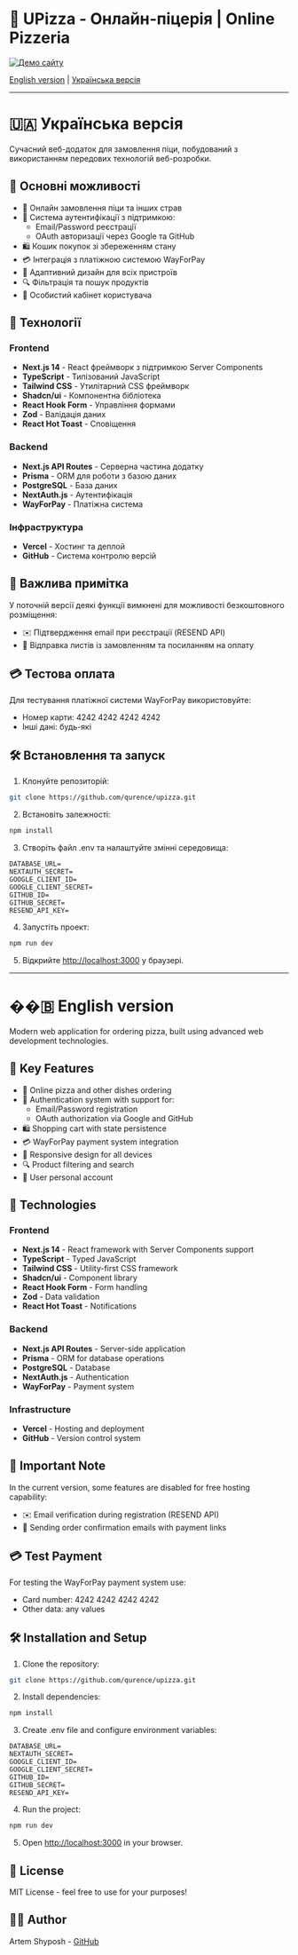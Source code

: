 # 🍕 UPizza - Онлайн-піцерія | Online Pizzeria

[![Демо сайту](https://img.shields.io/badge/demo-website-green)](https://u-pizza.vercel.app/)

[English version](#english) | [Українська версія](#ukrainian)

---

<a id="ukrainian"></a>
# 🇺🇦 Українська версія

Сучасний веб-додаток для замовлення піци, побудований з використанням передових технологій веб-розробки.

## 🌟 Основні можливості

- 🛒 Онлайн замовлення піци та інших страв
- 👤 Система аутентифікації з підтримкою:
  - Email/Password реєстрації
  - OAuth авторизації через Google та GitHub
- 🛍️ Кошик покупок зі збереженням стану
- 💳 Інтеграція з платіжною системою WayForPay
- 📱 Адаптивний дизайн для всіх пристроїв
- 🔍 Фільтрація та пошук продуктів
- 👥 Особистий кабінет користувача

## 🚀 Технології

### Frontend
- **Next.js 14** - React фреймворк з підтримкою Server Components
- **TypeScript** - Типізований JavaScript
- **Tailwind CSS** - Утилітарний CSS фреймворк
- **Shadcn/ui** - Компонентна бібліотека
- **React Hook Form** - Управління формами
- **Zod** - Валідація даних
- **React Hot Toast** - Сповіщення

### Backend
- **Next.js API Routes** - Серверна частина додатку
- **Prisma** - ORM для роботи з базою даних
- **PostgreSQL** - База даних
- **NextAuth.js** - Аутентифікація
- **WayForPay** - Платіжна система

### Інфраструктура
- **Vercel** - Хостинг та деплой
- **GitHub** - Система контролю версій

## 🚨 Важлива примітка

У поточній версії деякі функції вимкнені для можливості безкоштовного розміщення:

- ✉️ Підтвердження email при реєстрації (RESEND API)
- 📧 Відправка листів із замовленням та посиланням на оплату

## 💳 Тестова оплата

Для тестування платіжної системи WayForPay використовуйте:
- Номер карти: 4242 4242 4242 4242
- Інші дані: будь-які

## 🛠️ Встановлення та запуск

1. Клонуйте репозиторій:
```bash
git clone https://github.com/qurence/upizza.git
```

2. Встановіть залежності:
```bash
npm install
```

3. Створіть файл .env та налаштуйте змінні середовища:
```env
DATABASE_URL=
NEXTAUTH_SECRET=
GOOGLE_CLIENT_ID=
GOOGLE_CLIENT_SECRET=
GITHUB_ID=
GITHUB_SECRET=
RESEND_API_KEY=
```

4. Запустіть проект:
```bash
npm run dev
```

5. Відкрийте [http://localhost:3000](http://localhost:3000) у браузері.

---

<a id="english"></a>
# ��🇧 English version

Modern web application for ordering pizza, built using advanced web development technologies.

## 🌟 Key Features

- 🛒 Online pizza and other dishes ordering
- 👤 Authentication system with support for:
  - Email/Password registration
  - OAuth authorization via Google and GitHub
- 🛍️ Shopping cart with state persistence
- 💳 WayForPay payment system integration
- 📱 Responsive design for all devices
- 🔍 Product filtering and search
- 👥 User personal account

## 🚀 Technologies

### Frontend
- **Next.js 14** - React framework with Server Components support
- **TypeScript** - Typed JavaScript
- **Tailwind CSS** - Utility-first CSS framework
- **Shadcn/ui** - Component library
- **React Hook Form** - Form handling
- **Zod** - Data validation
- **React Hot Toast** - Notifications

### Backend
- **Next.js API Routes** - Server-side application
- **Prisma** - ORM for database operations
- **PostgreSQL** - Database
- **NextAuth.js** - Authentication
- **WayForPay** - Payment system

### Infrastructure
- **Vercel** - Hosting and deployment
- **GitHub** - Version control system

## 🚨 Important Note

In the current version, some features are disabled for free hosting capability:

- ✉️ Email verification during registration (RESEND API)
- 📧 Sending order confirmation emails with payment links

## 💳 Test Payment

For testing the WayForPay payment system use:
- Card number: 4242 4242 4242 4242
- Other data: any values

## 🛠️ Installation and Setup

1. Clone the repository:
```bash
git clone https://github.com/qurence/upizza.git
```

2. Install dependencies:
```bash
npm install
```

3. Create .env file and configure environment variables:
```env
DATABASE_URL=
NEXTAUTH_SECRET=
GOOGLE_CLIENT_ID=
GOOGLE_CLIENT_SECRET=
GITHUB_ID=
GITHUB_SECRET=
RESEND_API_KEY=
```

4. Run the project:
```bash
npm run dev
```

5. Open [http://localhost:3000](http://localhost:3000) in your browser.

## 📝 License

MIT License - feel free to use for your purposes!

## 👨‍💻 Author

Artem Shyposh - [GitHub](https://github.com/qurence)
